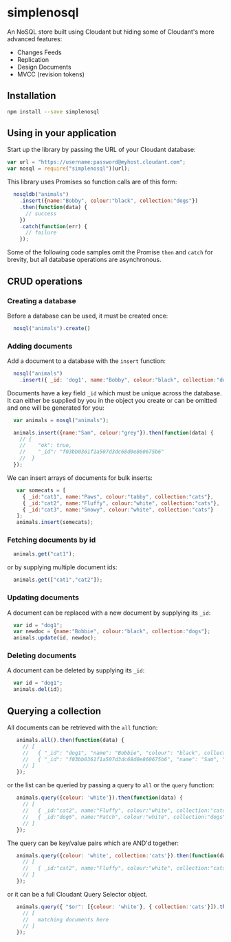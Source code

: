 # simplenosql

An NoSQL store built using Cloudant but hiding some of Cloudant's more advanced features:

- Changes Feeds
- Replication
- Design Documents
- MVCC (revision tokens)

## Installation

```sh
npm install --save simplenosql
```

## Using in your application

Start up the library by passing the URL of your Cloudant database:

```js
var url = "https://username:password@myhost.cloudant.com";
var nosql = require("simplenosql")(url);
```

This library uses Promises so function calls are of this form:

```js
  nosqldb("animals")
    .insert({name:"Bobby", colour:"black", collection:"dogs"})
    .then(function(data) {
      // success
    })
    .catch(function(err) {
      // failure
    });
```

Some of the following code samples omit the Promise `then` and `catch` for brevity, 
but all database operations are asynchronous.

## CRUD operations

### Creating a database

Before a database can be used, it must be created once:

```js
  nosql("animals").create()
```

### Adding documents

Add a document to a database with the `insert` function:

```js
  nosql("animals")
    .insert({ _id: 'dog1', name:"Bobby", colour:"black", collection:"dogs"})
```

Documents have a key field `_id` which must be unique across the database. It can
either be supplied by you in the object you create or can be omitted and one will be generated for you:

```js
  var animals = nosql("animals");

  animals.insert({name:"Sam", colour:"grey"}).then(function(data) {
    // {
    //    "ok": true,
    //    "_id": "f03bb0361f1a507d3dc68d0e860675b6"
    //  }
  });
```

We can insert arrays of documents for bulk inserts:

```js
   var somecats = [
     { _id:"cat1", name:"Paws", colour:"tabby", collection:"cats"},
     { _id:"cat2", name:"Fluffy", colour:"white", collection:"cats"},
     { _id:"cat3", name:"Snowy", colour:"white", collection:"cats"}
   ];
   animals.insert(somecats);
```

### Fetching documents by id

```js
  animals.get("cat1");
```

or by supplying multiple document ids:

```js
  animals.get(["cat1","cat2"]);
```

### Updating documents

A document can be replaced with a new document by supplying its `_id`:

```js
  var id = "dog1";
  var newdoc = {name:"Bobbie", colour:"black", collection:"dogs"};
  animals.update(id, newdoc);
```

### Deleting documents

A document can be deleted by supplying its `_id`:

```js
  var id = "dog1";
  animals.del(id);
```

## Querying a collection

All documents can be retrieved with the `all` function:

```js
   animals.all().then(function(data) {
     // [
     //   { "_id": "dog1", "name": "Bobbie", "colour": "black", collection:"dogs" },
     //   { "_id": "f03bb0361f1a507d3dc68d0e860675b6", "name": "Sam", "colour": "grey" },
     // ]
   });
```

or the list can be queried by passing a query to `all` or the `query` function:

```js
   animals.query({colour: 'white'}).then(function(data) {
     // [
     //   { _id:"cat2", name:"Fluffy", colour:"white", collection:"cats"},
     //   { _id:"dog6", name:"Patch", colour:"white", collection:"dogs"},
     // ]
   });
```

The query can be key/value pairs which are AND'd together:

```js
   animals.query({colour: 'white', collection:'cats'}).then(function(data) {
     // [
     //   { _id:"cat2", name:"Fluffy", colour:"white", collection:"cats"},
     // ]
   });
```

 or it can be a full Cloudant Query Selector object.

```js
   animals.query({ "$or": [{colour: 'white'}, { collection:'cats'}]).then(function(data) {
     // [
     //   matching documents here
     // ]
   });
```
